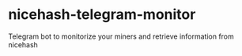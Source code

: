 # nicehash-telegram-monitor
Telegram bot to monitorize your miners and retrieve information from nicehash
